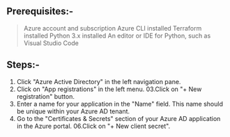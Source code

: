 ## Prerequisites:-
> Azure account and subscription
> Azure CLI installed
> Terraform installed
> Python 3.x installed
> An editor or IDE for Python, such as Visual Studio Code

## Steps:-

01. Click "Azure Active Directory" in the left navigation pane.
02. Click on "App registrations" in the left menu.
03.Click on "+ New registration" button.
04. Enter a name for your application in the "Name" field. This name should be unique within your Azure AD tenant.
05. Go to the "Certificates & Secrets" section of your Azure AD application in the Azure portal.
06.Click on "+ New client secret".
















